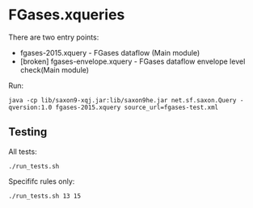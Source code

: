 FGases.xqueries
===============

There are two entry points:

 * fgases-2015.xquery - FGases dataflow (Main module)
 * [broken] fgases-envelope.xquery - FGases dataflow envelope level check(Main module)

Run:

    java -cp lib/saxon9-xqj.jar:lib/saxon9he.jar net.sf.saxon.Query -qversion:1.0 fgases-2015.xquery source_url=fgases-test.xml

Testing
-------

All tests:

    ./run_tests.sh

Specififc rules only:

    ./run_tests.sh 13 15
